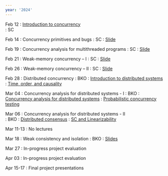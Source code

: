 ```yaml
---
year: '2024'
---
```


Feb 12
: [Introduction to concurrency]()  
	:  SC



Feb 14
: Concurrency primitives and bugs 
	:  SC
: [Slide](https://brightspace.tudelft.nl/d2l/le/content/499377/viewContent/3116491/View)	



Feb 19
: Concurrency analysis for multithreaded programs 
	: SC
: [Slide](https://brightspace.tudelft.nl/d2l/le/content/499377/viewContent/3116498/View)


 
Feb 21 
: Weak-memory concurrency – I 
	: SC 
: [Slide](https://brightspace.tudelft.nl/d2l/le/content/499377/viewContent/3116499/View)


Feb 26
: Weak-memory concurrency – II 
	: SC 
: [Slide](https://brightspace.tudelft.nl/d2l/le/content/499377/viewContent/3116501/View)


Feb 28
: Distributed concurrency 
	: BKO
: [Introduction to distributed systems](https://brightspace.tudelft.nl/d2l/le/content/499377/viewContent/3116502/View)
: [Time, order, and causality](https://brightspace.tudelft.nl/d2l/le/content/499377/viewContent/3116504/View)


Mar 04
: Concurrency analysis for distributed systems - I
	: BKO
: [Concurrency analysis for distributed systems](https://brightspace.tudelft.nl/d2l/le/content/499377/viewContent/3116507/View)
: [Probabilistic concurrency testing](https://brightspace.tudelft.nl/d2l/le/content/499377/viewContent/3116509/View)
	
Mar 06
: Concurrency analysis for distributed systems - II   
	: BKO
: [Distributed consensus](https://brightspace.tudelft.nl/d2l/le/content/499377/viewContent/3116506/View)
: [SC and Linearizability](https://brightspace.tudelft.nl/d2l/le/content/499377/viewContent/3116508/View)

	
Mar 11-13
: No lectures 


Mar 18
: Weak consistency and isolation 
	: BKO
: [Slides](https://brightspace.tudelft.nl/d2l/le/content/499377/viewContent/3129773/View)

<!-- Mar 29-31
: No lectures -->

Mar 27
: In-progress project evaluation

Apr 03
: In-progress project evaluation

<!--
Apr 14
: Active research directions
	: BKO, SC
-->

Apr 15-17
: Final project presentations
